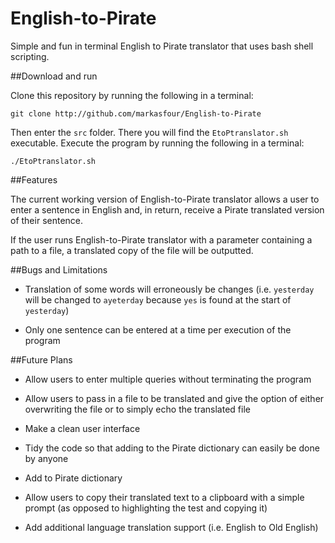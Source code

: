 # English-to-Pirate
Simple and fun in terminal English to Pirate translator that uses bash shell scripting.

##Download and run

Clone this repository by running the following in a terminal:

    git clone http://github.com/markasfour/English-to-Pirate

Then enter the `src` folder.
There you will find the `EtoPtranslator.sh` executable.
Execute the program by running the following in a terminal:

    ./EtoPtranslator.sh

##Features

The current working version of English-to-Pirate translator allows a user to enter a sentence in English and, in return, receive a Pirate translated version of their sentence.

If the user runs English-to-Pirate translator with a parameter containing a path to a file, a translated copy of the file will be outputted.

##Bugs and Limitations

* Translation of some words will erroneously be changes (i.e. `yesterday` will be changed to `ayeterday` because `yes` is found at the start of `yesterday`)

* Only one sentence can be entered at a time per execution of the program

##Future Plans

* Allow users to enter multiple queries without terminating the program

* Allow users to pass in a file to be translated and give the option of either overwriting the file or to simply echo the translated file

* Make a clean user interface

* Tidy the code so that adding to the Pirate dictionary can easily be done by anyone

* Add to Pirate dictionary

* Allow users to copy their translated text to a clipboard with a simple prompt (as opposed to highlighting the test and copying it)

* Add additional language translation support (i.e. English to Old English)
